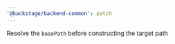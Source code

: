 ```yaml
---
'@backstage/backend-common': patch
---
```


Resolve the `basePath` before constructing the target path
